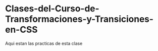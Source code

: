 # Clases-del-Curso-de-Transformaciones-y-Transiciones-en-CSS
Aqui estan las practicas de esta clase
